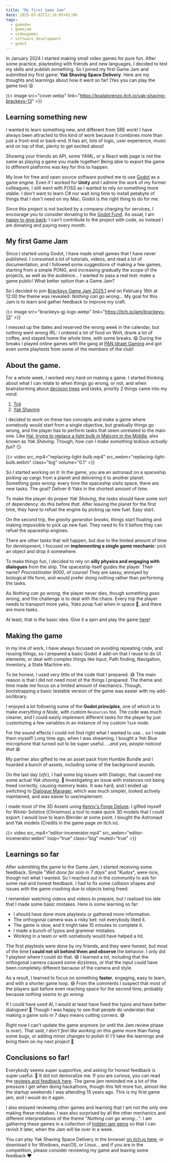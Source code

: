 ```yaml
---
title: "My first Game Jam"
date: 2025-03-02T12:10:05+01:00
tags:
  - gamedev
  - gamejam
  - videogames
  - software development
  - godot
---
```

In January 2024 I started making small video games for pure fun. After some
practice, playtesting with friends and new languages, I decided to test my
skills and publish something. So I joined my first Game Jam and submitted
my first game: **Yak Shaving Space Delivery**. Here are my thoughts and
learnings about how it went so far! (Yes you can play the game too) :stuck_out_tongue_closed_eyes:

<!--more-->

{{< image src="cover.webp" link="https://koalalorenzo.itch.io/yak-shaving-brackeys-13" >}}

## Learning something new
I wanted to learn something new, and different from SRE work! I have always
been attracted to this kind of work because it combines more than just a
front-end or back-end. It has art, lots of logic, user experience, music
and on top of that, plenty to get excited about!

Showing your friends an API, some YAML, or a React web page is not the same as
playing a game you made together! Being able to export the game to different
platforms was key for this to happen.

My love for free and open source software pushed me to use [Godot](https://godotengine.org) as a
game engine. Even if I worked for **Unity** and I admire the work of my former
colleagues, I still went with FOSS as I wanted to rely on something more
stable. I don't want to learn C# nor wait long time to install petabyte of
things that I don't need on my Mac. Godot is the right thing to do for me.

Since this project is not backed by a company charging for services, I encourage
you to consider donating to the [Godot Fund](https://fund.godotengine.org). As
usual, I am [happy to give back](https://blog.setale.me/2023/01/25/Happy-to-give-back-happy-to-pay/):
I can't contribute to the project with code, so instead I am donating and paying
every month.

## My first Game Jam
Since I started using Godot, I have made small games that I have never
published. I consumed a lot of tutorials, videos, and read a lot of
documentation, and I followed some suggestions of making a few games,
starting from a simple PONG, and increasing gradually the scope of the
projects, as well as the audience... I wanted to pass a real test: make a
game public! What better option than a Game Jam?

So I decided to join [Brackeys Game Jam 2025.1](https://itch.io/jam/brackeys-13)
and on February 16th at 12:00 the theme was revealed: _Nothing can go wrong..._
My goal for this Jam is to learn and gather feedback to improve my craft.

{{< image src="brackeys-gj-logo.webp" link="https://itch.io/jam/brackeys-13" >}}

I messed up the dates and reserved the wrong week in the calendar, but
nothing went wrong IRL: I ordered a lot of food on Wolt, drank a lot of
coffee, and stayed home the whole time, with some breaks. :smile: During
the breaks I played online games with the gang at
[PAN Idraet Gaming](https://panidraet.dk/en/idraetsgrene/andre-aktiviteter/gaming/)
and got even some playtests from some of the members of the club!

## About the game.
For a whole week, I worked very hard on making a game. I started thinking
about what I can relate to when things go wrong, or not, and when brainstorming
about [decision trees](tree.webp) and tasks, priority 2 things came into my mind:

1. [Toil](https://sre.google/sre-book/eliminating-toil/)
2. [Yak Shaving](https://en.wiktionary.org/wiki/yak_shaving)

I decided to work on these two concepts and make a game where somebody would
start from a single objective, but gradually things go wrong, and the player has
to perform tasks that seem unrelated to the main one. Like
[Hal, trying to replace a light bulb in Malcom in the Middle](https://www.youtube.com/watch?v=8fnfeuoh4s8),
also known as _Yak Shaving_. Though, _how can I make something tedious actually fun_? :smirk:

{{< video src_mp4="replacing-light-bulb.mp4" src_webm="replacing-light-bulb.webm" class="big" volume="0.1" >}}

So I started working on it: In the game, you are an astronaut on a spaceship
picking up cargo from a planet and delivering it to another planet. Something
goes wrong: every time the spaceship visits space, there are new tasks. The
goal? Deliver 6 Yaks in the shortest amount of time.

To make the player do proper _Yak Shaving_, the tasks should have some sort
of dependency: do _this_ before _that_. After leaving the planet for the first time,
they have to refuel the engine by picking up new fuel. Easy start.

On the second trip, the _gravity generator breaks_, things start floating and
making impossible to pick up new fuel. They need to fix it before they can
refuel the spaceship engines.

There are other tasks that will happen, but due to the limited amount of
time for development, I focused on **implementing a single game mechanic**:
pick an object and drop it somewhere.

To make things fun, I decided to rely on **silly physics and engaging with
dialogues** from the ship. The spaceship itself guides the player. Their name?
_Procrastinator_ _9000_, of course! They are sassy, annoyed by biological life
form, and would prefer doing nothing rather than performing the tasks.

As _Nothing can go wrong_, the player never dies, though something _goes wrong_,
and the challenge is to deal with the chaos. Every trip the player needs to
transport more yaks, _Yaks poop_ fuel when in space :poop:, and there are
more tasks.

At least, that is the basic idea. Give it a spin and play the game
[here](http://koalalorenzo.itch.io/yak-shaving-brackeys-13)!

## Making the game
In my line of work, I have always focused on avoiding repeating code, and
reusing things, so I prepared a basic Godot 4 add-on that I reuse to do UI
elements, or deal with complex things like Input, Path finding, Navigation,
Inventory, a State Machine etc.

To be honest, I used very little of the code that I prepared. :sweat_smile: The
main reason is that I did not need most of the things I prepared. The theme
and time made me focus on a limited amount of mechanics. Though, bootstrapping
a basic testable version of the game was easier with my add-on/library.

I enjoyed a lot following some of the **Godot principles**, one of which is to make
_everything a Node_, with custom `Resources` too. The code was much cleaner, and I
could easily implement different tasks for the player by just customizing a few
variables in an instance of my custom `Task` node.

For the sound effects I could not find right what I wanted to use... so I made
them myself! Long time ago, when I was streaming, I bought a Yeti Blue microphone
that turned out to be super useful. ..._and yes, people noticed that_ :laughing:

My partner also gifted to me an asset pack from Humble Bundle and I hoarded a
bunch of assets, including some of the background sounds.

On the last day (_ofc_), I had some big issues with Dialogic, that caused me some
actual _Yak shaving_. :facepalm: Investigating an issue with instances not being
freed correctly, causing memory leaks. It was hard, and I ended up switching
to [Dialogue Manager](https://dialogue.nathanhoad.net), which was much simpler,
looked actively maintained, and was easier to use/implement.

I made most of the 3D Assets using [Kenny's Forge Deluxe](https://www.kenney.nl/tools/asset-forge).
I gifted myself for Winter Solstice (_Christmas_) a tool to make quick 3D models
that I could export. I would love to learn Blender at some point. I bought the
Astronaut and Yak models (Credits in the game page on itch.io).

{{< video src_mp4="editor-incenerator.mp4" src_webm="editor-incenerator.webm" loop="true" class="big" muted="true" >}}

## Learnings so far
After submitting the game to the Game Jam, I started receiving some feedback.
Simple "_Well done for solo in 7 days_" and "_Kudos_", were nice, though
not what I wanted. So I reached out in the community to ask for some real
and honest feedback. I had to fix some collision shapes and issues with the
game crashing due to objects being freed.

I remember watching videos and videos to prepare, but I realised too late that I
made some basic mistakes. Here is some learning so far:

- I should have done more playtests or gathered more information.
- The orthogonal camera was a risky bet: not everybody liked it.
- The game is slow, and it might take 15 minutes to complete it.
- I made a bunch of typos and grammar mistakes.
- Working in a team or with somebody would have helped a lot.

The first playtests were done by my friends, and they were honest, but most of
the time **I could not sit behind them and observe** the behavior. I only did 1
playtest where I could do that. :sweat_smile: I learned a lot, including that the
orthogonal camera caused some dizziness, or that the input could have been
completely different because of the camera and style.

As a result, I learned to focus on something **faster**, engaging, easy to learn,
and with a shorter game loop. :sweat_smile: From the comments I suspect that
most of the players quit before even reaching space for the second time,
probably because _nothing seems to go wrong_.

If I could have used AI, I would at least have fixed the typos and have better
dialogues! :see_no_evil: Though I was happy to see that people do understan
that making a game solo in 7 days means cutting corners. :sweat_smile:

Right now I can't update the game anymore (or until the Jam review phase is
over). That said, _I don't feel like working on this game_ more than fixing
some bugs, or adding minor changes to polish it! I'll take the learnings and
bring them on my next project :rocket:

## Conclusions so far!
Everybody seems super supportive, and asking for honest feedback is
super useful. :muscle: It did not demoralize me. If you are curious, you can
read the [reviews and feedback here](https://itch.io/jam/brackeys-13/rate/3330578).
The game jam reminded me a lot of the pressure I get when doing hackathons,
though this felt more fun, almost like the startup weekends I was attending
15 years ago. This is my first game jam, and I would do it again.

I also enjoyed reviewing other games and learning that I am not the only one
making these mistakes. I was also surprised by all the other mechanics and
different interpretations of the theme "_Nothing can go wrong..._". I am
gathering these games in a collection of [hidden jam gems](https://itch.io/c/5434680/brackeys-20251-hidden-jam-gems)
so that I can revisit it later, when the Jam will be over in a week.

You can play Yak Shaving Space Delivery in the browser [on itch.io here](http://koalalorenzo.itch.io/yak-shaving-brackeys-13),
or download it for Windows, macOS, or Linux... and if you are in the competition,
please consider reviewing my game and leaving some feedback :heart:

